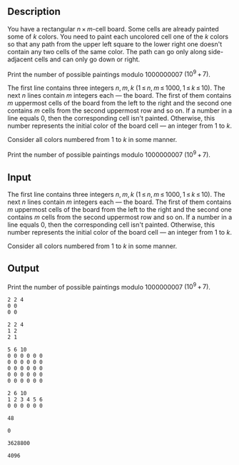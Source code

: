 ## Description

<div><p>You have a rectangular <span class="tex-span"><i>n</i> × <i>m</i></span>-cell board. Some cells are already painted some of <span class="tex-span"><i>k</i></span> colors. You need to paint each uncolored cell one of the <span class="tex-span"><i>k</i></span> colors so that any path from the upper left square to the lower right one doesn't contain any two cells of the same color. The path can go only along side-adjacent cells and can only go down or right.</p><p>Print the number of possible paintings modulo <span class="tex-span">1000000007</span> <span class="tex-span">(10<sup class="upper-index">9</sup> + 7)</span>.</p></div><div class="input-specification"><p>The first line contains three integers <span class="tex-span"><i>n</i>, <i>m</i>, <i>k</i></span> <span class="tex-span">(1 ≤ <i>n</i>, <i>m</i> ≤ 1000, 1 ≤ <i>k</i> ≤ 10)</span>. The next <span class="tex-span"><i>n</i></span> lines contain <span class="tex-span"><i>m</i></span> integers each — the board. The first of them contains <span class="tex-span"><i>m</i></span> uppermost cells of the board from the left to the right and the second one contains <span class="tex-span"><i>m</i></span> cells from the second uppermost row and so on. If a number in a line equals 0, then the corresponding cell isn't painted. Otherwise, this number represents the initial color of the board cell — an integer from 1 to <span class="tex-span"><i>k</i></span>.</p><p>Consider all colors numbered from 1 to <span class="tex-span"><i>k</i></span> in some manner.</p></div><div class="output-specification"><p>Print the number of possible paintings modulo <span class="tex-span">1000000007</span> <span class="tex-span">(10<sup class="upper-index">9</sup> + 7)</span>.</p></div>

## Input

<p>The first line contains three integers <span class="tex-span"><i>n</i>, <i>m</i>, <i>k</i></span> <span class="tex-span">(1 ≤ <i>n</i>, <i>m</i> ≤ 1000, 1 ≤ <i>k</i> ≤ 10)</span>. The next <span class="tex-span"><i>n</i></span> lines contain <span class="tex-span"><i>m</i></span> integers each — the board. The first of them contains <span class="tex-span"><i>m</i></span> uppermost cells of the board from the left to the right and the second one contains <span class="tex-span"><i>m</i></span> cells from the second uppermost row and so on. If a number in a line equals 0, then the corresponding cell isn't painted. Otherwise, this number represents the initial color of the board cell — an integer from 1 to <span class="tex-span"><i>k</i></span>.</p><p>Consider all colors numbered from 1 to <span class="tex-span"><i>k</i></span> in some manner.</p>

## Output

<p>Print the number of possible paintings modulo <span class="tex-span">1000000007</span> <span class="tex-span">(10<sup class="upper-index">9</sup> + 7)</span>.</p>





```input1
2 2 4
0 0
0 0

```




```input2
2 2 4
1 2
2 1

```




```input3
5 6 10
0 0 0 0 0 0
0 0 0 0 0 0
0 0 0 0 0 0
0 0 0 0 0 0
0 0 0 0 0 0

```




```input4
2 6 10
1 2 3 4 5 6
0 0 0 0 0 0

```




```output1
48

```




```output2
0

```




```output3
3628800

```




```output4
4096

```


